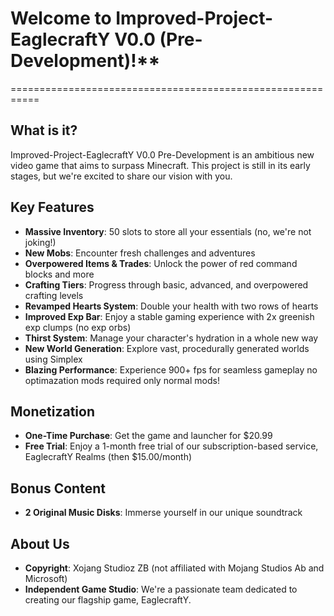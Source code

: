 # Welcome to Improved-Project-EaglecraftY V0.0 (Pre-Development)!**
===========================================================

**What is it?**
---------------

Improved-Project-EaglecraftY V0.0 Pre-Development is an ambitious new video game that aims to surpass Minecraft. This project is still in its early stages, but we're excited to share our vision with you.

**Key Features**
----------------

* **Massive Inventory**: 50 slots to store all your essentials (no, we're not joking!)
* **New Mobs**: Encounter fresh challenges and adventures
* **Overpowered Items & Trades**: Unlock the power of red command blocks and more
* **Crafting Tiers**: Progress through basic, advanced, and overpowered crafting levels
* **Revamped Hearts System**: Double your health with two rows of hearts
* **Improved Exp Bar**: Enjoy a stable gaming experience with 2x greenish exp clumps (no exp orbs)
* **Thirst System**: Manage your character's hydration in a whole new way
* **New World Generation**: Explore vast, procedurally generated worlds using Simplex
* **Blazing Performance**: Experience 900+ fps for seamless gameplay no optimazation mods required only normal mods!

**Monetization**
----------------

* **One-Time Purchase**: Get the game and launcher for $20.99
* **Free Trial**: Enjoy a 1-month free trial of our subscription-based service, EaglecraftY Realms (then $15.00/month)

**Bonus Content**
-----------------

* **2 Original Music Disks**: Immerse yourself in our unique soundtrack

**About Us**
-------------

* **Copyright**: Xojang Studioz ZB (not affiliated with Mojang Studios Ab and Microsoft)
* **Independent Game Studio**: We're a passionate team dedicated to creating our flagship game, EaglecraftY.